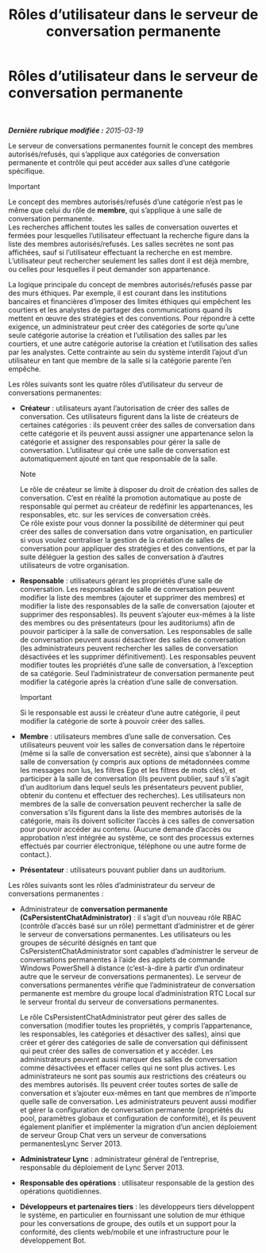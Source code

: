 ﻿---
title: Rôles d’utilisateur dans le serveur de conversation permanente
TOCTitle: Rôles d’utilisateur dans le serveur de conversation permanente
ms:assetid: 343a0563-9ca5-4ad0-b4f3-a72f1d7f1a81
ms:mtpsurl: https://technet.microsoft.com/fr-fr/library/JJ676774(v=OCS.15)
ms:contentKeyID: 49891306
ms.date: 05/20/2016
mtps_version: v=OCS.15
ms.translationtype: HT
---

# Rôles d’utilisateur dans le serveur de conversation permanente

 

_**Dernière rubrique modifiée :** 2015-03-19_

Le serveur de conversations permanentes fournit le concept des membres autorisés/refusés, qui s’applique aux catégories de conversation permanente et contrôle qui peut accéder aux salles d’une catégorie spécifique.

> [!IMPORTANT]  
> Le concept des membres autorisés/refusés d’une catégorie n’est pas le même que celui du rôle de <strong>membre</strong>, qui s’applique à une salle de conversation permanente.<br />
Les recherches affichent toutes les salles de conversation ouvertes et fermées pour lesquelles l’utilisateur effectuant la recherche figure dans la liste des membres autorisés/refusés. Les salles secrètes ne sont pas affichées, sauf si l’utilisateur effectuant la recherche en est membre. L’utilisateur peut rechercher seulement les salles dont il est déjà membre, ou celles pour lesquelles il peut demander son appartenance.

La logique principale du concept de membres autorisés/refusés passe par des murs éthiques. Par exemple, il est courant dans les institutions bancaires et financières d’imposer des limites éthiques qui empêchent les courtiers et les analystes de partager des communications quand ils mettent en œuvre des stratégies et des conventions. Pour répondre à cette exigence, un administrateur peut créer des catégories de sorte qu’une seule catégorie autorise la création et l’utilisation des salles par les courtiers, et une autre catégorie autorise la création et l’utilisation des salles par les analystes. Cette contrainte au sein du système interdit l’ajout d’un utilisateur en tant que membre de la salle si la catégorie parente l’en empêche.

Les rôles suivants sont les quatre rôles d’utilisateur du serveur de conversations permanentes:

  - **Créateur** : utilisateurs ayant l’autorisation de créer des salles de conversation. Ces utilisateurs figurent dans la liste de créateurs de certaines catégories : ils peuvent créer des salles de conversation dans cette catégorie et ils peuvent aussi assigner une appartenance selon la catégorie et assigner des responsables pour gérer la salle de conversation. L’utilisateur qui crée une salle de conversation est automatiquement ajouté en tant que responsable de la salle.
    
    > [!NOTE]  
    > Le rôle de créateur se limite à disposer du droit de création des salles de conversation. C’est en réalité la promotion automatique au poste de responsable qui permet au créateur de redéfinir les appartenances, les responsables, etc. sur les services de conversation créés.    
    Ce rôle existe pour vous donner la possibilité de déterminer qui peut créer des salles de conversation dans votre organisation, en particulier si vous voulez centraliser la gestion de la création de salles de conversation pour appliquer des stratégies et des conventions, et par la suite déléguer la gestion des salles de conversation à d’autres utilisateurs de votre organisation.

  - **Responsable** : utilisateurs gérant les propriétés d’une salle de conversation. Les responsables de salle de conversation peuvent modifier la liste des membres (ajouter et supprimer des membres) et modifier la liste des responsables de la salle de conversation (ajouter et supprimer des responsables). Ils peuvent s’ajouter eux-mêmes à la liste des membres ou des présentateurs (pour les auditoriums) afin de pouvoir participer à la salle de conversation. Les responsables de salle de conversation peuvent aussi désactiver des salles de conversation (les administrateurs peuvent rechercher les salles de conversation désactivées et les supprimer définitivement). Les responsables peuvent modifier toutes les propriétés d’une salle de conversation, à l’exception de sa catégorie. Seul l’administrateur de conversation permanente peut modifier la catégorie après la création d’une salle de conversation.
    
    > [!IMPORTANT]  
    > Si le responsable est aussi le créateur d’une autre catégorie, il peut modifier la catégorie de sorte à pouvoir créer des salles.

  - **Membre** : utilisateurs membres d’une salle de conversation. Ces utilisateurs peuvent voir les salles de conversation dans le répertoire (même si la salle de conversation est secrète), ainsi que s’abonner à la salle de conversation (y compris aux options de métadonnées comme les messages non lus, les filtres Ego et les filtres de mots clés), et participer à la salle de conversation (ils peuvent publier, sauf s’il s’agit d’un auditorium dans lequel seuls les présentateurs peuvent publier, obtenir du contenu et effectuer des recherches). Les utilisateurs non membres de la salle de conversation peuvent rechercher la salle de conversation s’ils figurent dans la liste des membres autorisés de la catégorie, mais ils doivent solliciter l’accès à ces salles de conversation pour pouvoir accéder au contenu. (Aucune demande d’accès ou approbation n’est intégrée au système, ce sont des processus externes effectués par courrier électronique, téléphone ou une autre forme de contact.).

  - **Présentateur** : utilisateurs pouvant publier dans un auditorium.

Les rôles suivants sont les rôles d’administrateur du serveur de conversations permanentes :

  - Administrateur de **conversation permanente (CsPersistentChatAdministrator)** : il s’agit d’un nouveau rôle RBAC (contrôle d’accès basé sur un rôle) permettant d’administrer et de gérer le serveur de conversations permanentes. Les utilisateurs ou les groupes de sécurité désignés en tant que CsPersistentChatAdministrator sont capables d’administrer le serveur de conversations permanentes à l’aide des applets de commande Windows PowerShell à distance (c’est-à-dire à partir d’un ordinateur autre que le serveur de conversations permanentes). Le serveur de conversations permanentes vérifie que l’administrateur de conversation permanente est membre du groupe local d’administration RTC Local sur le serveur frontal du serveur de conversations permanentes.
    
    Le rôle CsPersistentChatAdministrator peut gérer des salles de conversation (modifier toutes les propriétés, y compris l’appartenance, les responsables, les catégories et désactiver des salles), ainsi que créer et gérer des catégories de salle de conversation qui définissent qui peut créer des salles de conversation et y accéder. Les administrateurs peuvent aussi marquer des salles de conversation comme désactivées et effacer celles qui ne sont plus actives. Les administrateurs ne sont pas soumis aux restrictions des créateurs ou des membres autorisés. Ils peuvent créer toutes sortes de salle de conversation et s’ajouter eux-mêmes en tant que membres de n’importe quelle salle de conversation. Les administrateurs peuvent aussi modifier et gérer la configuration de conversation permanente (propriétés du pool, paramètres globaux et configuration de conformité), et ils peuvent également planifier et implémenter la migration d’un ancien déploiement de serveur Group Chat vers un serveur de conversations permanentesLync Server 2013.

  - **Administrateur Lync** : administrateur général de l’entreprise, responsable du déploiement de Lync Server 2013.

  - **Responsable des opérations** : utilisateur responsable de la gestion des opérations quotidiennes.

  - **Développeurs et partenaires tiers** : les développeurs tiers développent le système, en particulier en fournissant une solution de mur éthique pour les conversations de groupe, des outils et un support pour la conformité, des clients web/mobile et une infrastructure pour le développement Bot.

